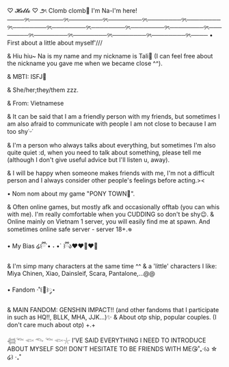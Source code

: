 ♡ 𝓗𝓮𝓵𝓵𝓸 ♡
౨ৎ Clomb clomb👀 I'm Na-I'm here!
────୨ৎ────────୨ৎ────────୨ৎ────────୨ৎ────────୨ৎ────────୨ৎ────────୨ৎ────────୨ৎ────────୨ৎ────────୨ৎ────────୨ৎ────────୨ৎ────────୨ৎ────────୨ৎ────────୨ৎ────────୨ৎ────
• First about a little about myself'///

& Hiu hiu~ Na is my name and my nickname is Tali🦋  (I can feel free about the nickname you gave me when we became close ^^).

& MBTI: ISFJ🫧

& She/her;they/them zzz.

& From: Vietnamese

& It can be said that I am a friendly person with my friends, but sometimes I am also afraid to communicate with people I am not close to because I am too shy˙ᵕ˙

& I'm a person who always talks about everything, but sometimes I'm also quite quiet :d, when you need to talk about something, please tell me (although I don't give useful advice but I'll listen u, away).

& I will be happy when someone makes friends with me, I'm not a difficult person and I always consider other people's feelings before acting.><

• Nom nom about my game "PONY TOWN🍎".

& Often online games, but mostly afk and occasionally offtab (you can whis with me). I'm really comfortable when you CUDDING so don't be shy😉.
& Online mainly on Vietnam 1 server, you will easily find me at spawn. And sometimes online safe server - server 18+.𖦹

• My Bias ໒꒰ྀི´• ˕ •` ꒱ྀིა❤❤️‍🔥❤️‍🔥

& I'm simp many characters at the same time ^^
& a 'little' characters I like: Miya Chinen, Xiao, Dainsleif, Scara, Pantalone,...@@

• Fandom ‧˚꒰🐾꒱༘⋆

& MAIN FANDOM: GENSHIN IMPACT!! (and other fandoms that I participate in such as HQ!!, BLLK, MHA, JJK...)✨
& About otp ship, popular couples. (I don't care much about otp) +.+

𓆉𓆝 𓆟 𓆞 𓆝 𓆟𓇼 I'VE SAID EVERYTHING I NEED TO INTRODUCE ABOUT MYSELF SO!! DON'T HESITATE TO BE FRIENDS WITH ME😘˚₊‧꒰ა ☆ ໒꒱ ‧₊˚

